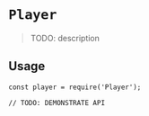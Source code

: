 # `Player`

> TODO: description

## Usage

```
const player = require('Player');

// TODO: DEMONSTRATE API
```
